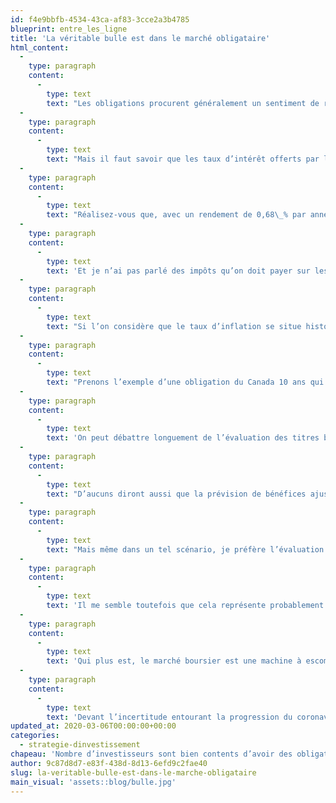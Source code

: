 ```yaml
---
id: f4e9bbfb-4534-43ca-af83-3cce2a3b4785
blueprint: entre_les_ligne
title: 'La véritable bulle est dans le marché obligataire'
html_content:
  -
    type: paragraph
    content:
      -
        type: text
        text: "Les obligations procurent généralement un sentiment de réconfort aux investisseurs. Bien souvent, quand l’économie va moins bien, les taux d’intérêt baissent et la valeur des obligations augmente. Ainsi, en date du 5 mars, l’indice FTSE Universal Canadian Universe Bond Index enregistrait un rendement de 5,45\_% depuis le début de 2020."
  -
    type: paragraph
    content:
      -
        type: text
        text: "Mais il faut savoir que les taux d’intérêt offerts par les obligations sont particulièrement bas. Par exemple, une obligation 10 ans du gouvernement canadien offre présentement 0,68\_%. Cela se compare à 1,70\_% le 1er janvier dernier. La même obligation du gouvernement américain offre un rendement de 0,73\_% présentement par rapport à 1,92\_% en début d’année."
  -
    type: paragraph
    content:
      -
        type: text
        text: "Réalisez-vous que, avec un rendement de 0,68\_% par année, il vous faudrait 102 ans pour doubler votre capital?"
  -
    type: paragraph
    content:
      -
        type: text
        text: 'Et je n’ai pas parlé des impôts qu’on doit payer sur les intérêts reçus dans des comptes de placement imposables.'
  -
    type: paragraph
    content:
      -
        type: text
        text: "Si l’on considère que le taux d’inflation se situe historiquement aux alentours de 2,0\_% par année, on comprend que de telles obligations sont une manière certaine de s’appauvrir avec les années."
  -
    type: paragraph
    content:
      -
        type: text
        text: "Prenons l’exemple d’une obligation du Canada 10 ans qui vous propose un rendement de 0,68\_% par année. Si le taux d’inflation est effectivement de 2,0\_% en moyenne au cours des 10 prochaines années, l’investisseur qui aura acheté cette obligation s’appauvrira d’environ 1,3\_% par année pendant 10 ans. En termes réels, cet investisseur aura perdu pas moins de 14\_%. Et ce, encore une fois en présumant que cet investisseur ne paye pas d’impôt."
  -
    type: paragraph
    content:
      -
        type: text
        text: 'On peut débattre longuement de l’évaluation des titres boursiers. Certains disent que le marché boursier nord-américain est historiquement cher. Dans le moment, selon Standard & Poors, le S&P 500 s’échange à environ 17,5 fois les bénéfices (ajustés) prévus de 2020, ce qui est effectivement supérieur à la moyenne historique de près de 15,0.'
  -
    type: paragraph
    content:
      -
        type: text
        text: "D’aucuns diront aussi que la prévision de bénéfices ajustés est certainement trop optimiste à la lumière de ce qu’on sait et de ce qu’on pourrait appréhender au sujet du coronavirus. C’est tout à fait vrai! Dans un scénario pessimiste de récession en 2020 et d’une chute de 25\_% des bénéfices des sociétés du S&P, l’indice S&P 500 s’échangerait à près de 23,0 fois les bénéfices prévus de 2020."
  -
    type: paragraph
    content:
      -
        type: text
        text: "Mais même dans un tel scénario, je préfère l’évaluation des titres boursiers à celles des obligations. Une évaluation de 23,0 fois les bénéfices, même si elle est très élevée par rapport à l’évaluation moyenne historique du marché boursier se traduit par un rendement de près de 4,3\_% (l’inverse du ratio cours-bénéfices, soit le ratio bénéfices-cours, ou 1 / 23,0). C’est encore nettement plus attrayant que le rendement des obligations."
  -
    type: paragraph
    content:
      -
        type: text
        text: 'Il me semble toutefois que cela représente probablement le pire scénario et que les probabilités qu’il se réalise sont assez faibles.'
  -
    type: paragraph
    content:
      -
        type: text
        text: 'Qui plus est, le marché boursier est une machine à escompter le futur. Même si l’on présume le pire scénario pour 2020, je crois que les investisseurs ne tarderont pas à lorgner vers 2021 et une probable reprise économique.'
  -
    type: paragraph
    content:
      -
        type: text
        text: 'Devant l’incertitude entourant la progression du coronavirus, même s’il est difficile de dire que la correction des marchés représente une belle occasion d’acheter des actions à bas prix, je crois qu’on peut néanmoins affirmer sans risquer de se tromper que les obligations sont généralement très chères, voire que le marché obligataire est en proie à une bulle spéculative. À court terme, possiblement pendant un an ou deux, les obligations pourraient continuer de bien faire. Mais à long terme, sur 10 ans par exemple, elles semblent constituer une bonne façon de s’appauvrir à coup sûr.'
updated_at: 2020-03-06T00:00:00+00:00
categories:
  - strategie-dinvestissement
chapeau: 'Nombre d’investisseurs sont bien contents d’avoir des obligations dans leur portefeuille ces jours-ci. Et pour cause. Alors que les marchés bousiers sont en mode correction, la valeur des obligations est sans cesse à la hausse en Amérique du Nord.'
author: 9c87d8d7-e83f-438d-8d13-6efd9c2fae40
slug: la-veritable-bulle-est-dans-le-marche-obligataire
main_visual: 'assets::blog/bulle.jpg'
---
```

